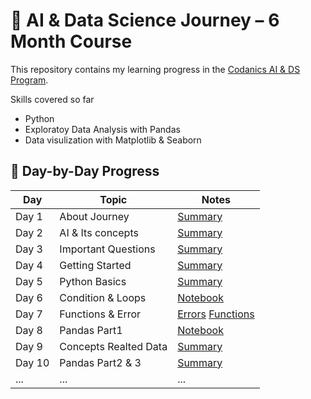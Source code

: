 # 🧠 AI & Data Science Journey – 6 Month Course
This repository contains my learning progress in the [Codanics AI & DS Program](https://codanics.com/courses/six-months-of-ai-and-data-science-mentorship-program/).

Skills covered so far
* Python 
* Exploratoy Data Analysis with Pandas 
* Data visulization with Matplotlib & Seaborn

## 📅 Day-by-Day Progress

| Day | Topic | Notes |
|-----|-------|-------|
|  Day 1 | About Journey | [Summary](./Day1-%20Knowing%20about%20journey.md)|
|  Day 2 | AI & Its concepts | [Summary](./Day2%20-%20AI%20&%20its%20concepts.md) |
|  Day 3 | Important Questions |[Summary](./Day3-%20Important%20Question.md)
|  Day 4 | Getting Started | [Summary](./Day4-%20Getting%20Started.md)
|  Day 5 | Python Basics | [Summary](./Day5-StartingPython.ipynb)
| Day 6  | Condition & Loops | [Notebook](./Day6-%20conditions&loops.ipynb)|
|  Day 7 | Functions & Error | [Errors](./Day7-Function&%20Errors/Errors%20in%20Python.md)  [Functions](./Day7-Function&%20Errors/functions.ipynb)|
|  Day 8 | Pandas Part1 | [Notebook](./Day8_pandas_part1.ipynb) |
| Day 9 | Concepts Realted Data | [Summary](./Day9-Important%20Concepts%20related%20Data.md)|
|Day 10 | Pandas Part2 & 3   | [Summary](./Day10_panadas_part2,3/day8,10_summary.md)
| ... | ... | ... |
